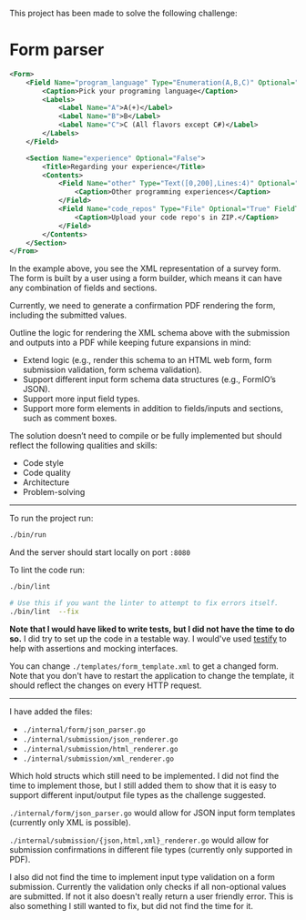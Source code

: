 This project has been made to solve the following challenge:

<h1>Form parser</h1>

```xml
<Form>
	<Field Name="program_language" Type="Enumeration(A,B,C)" Optional="False" FieldType="Select">
		<Caption>Pick your programing language</Caption>
		<Labels>
			<Label Name="A">A(+)</Label>
			<Label Name="B">B</Label>
			<Label Name="C">C (All flavors except C#)</Label>
		</Labels>
	</Field>

	<Section Name="experience" Optional="False">
		<Title>Regarding your experience</Title>
		<Contents>
			<Field Name="other" Type="Text([0,200],Lines:4)" Optional="True" FieldType="TextBox">
				<Caption>Other programming experiences</Caption>
			</Field>
			<Field Name="code_repos" Type="File" Optional="True" FieldType="File">
				<Caption>Upload your code repo's in ZIP.</Caption>
			</Field>
		</Contents>
	</Section>
</From>
```

In the example above, you see the XML representation of a survey form. The form is built by a user using a form builder, which means it can have any combination of fields and sections.

Currently, we need to generate a confirmation PDF rendering the form, including the submitted values.

Outline the logic for rendering the XML schema above with the submission and outputs into a PDF while keeping future expansions in mind:

- Extend logic (e.g., render this schema to an HTML web form, form submission validation, form schema validation).
- Support different input form schema data structures (e.g., FormIO’s JSON).
- Support more input field types.
- Support more form elements in addition to fields/inputs and sections, such as comment boxes.

The solution doesn’t need to compile or be fully implemented but should reflect the following qualities and skills:

- Code style
- Code quality
- Architecture
- Problem-solving

---

To run the project run:

```bash
./bin/run
```

And the server should start locally on port `:8080`

To lint the code run:

```bash
./bin/lint

# Use this if you want the linter to attempt to fix errors itself.
./bin/lint  --fix
```

**Note that I would have liked to write tests, but I did not have the time to do so.** I did try to set up the code in a testable way. I would've used [testify](https://github.com/stretchr/testify) to help with assertions and mocking interfaces.

You can change `./templates/form_template.xml` to get a changed form. Note that you don't have to restart the application to change the template, it should reflect the changes on every HTTP request.

---

I have added the files:

- `./internal/form/json_parser.go`
- `./internal/submission/json_renderer.go`
- `./internal/submission/html_renderer.go`
- `./internal/submission/xml_renderer.go`

Which hold structs which still need to be implemented. I did not find the time to implement those, but I still added them to show that it is easy to support different input/output file types as the challenge suggested.

`./internal/form/json_parser.go` would allow for JSON input form templates (currently only XML is possible).

`./internal/submission/{json,html,xml}_renderer.go` would allow for submission confirmations in different file types (currently only supported in PDF).

I also did not find the time to implement input type validation on a form submission. Currently the validation only checks if all non-optional values are submitted. If not it also doesn't really return a user friendly error. This is also something I still wanted to fix, but did not find the time for it.
